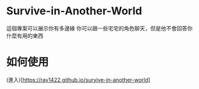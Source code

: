 # Survive-in-Another-World
這個專案可以展示你有多邊緣
你可以跟一些宅宅的角色聊天，但是他不會回答你什麼有用的東西

# 如何使用
(進入)[https://ray1422.github.io/survive-in-another-world]
